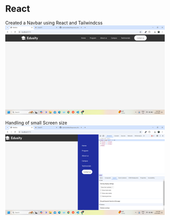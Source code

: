 # React 

Created a Navbar using React and Tailwindcss
![img](https://github.com/vaishnavitekle/Responsive_Web_Site/blob/d6dc61fb9530dc3dcd6cb716d259354341bb68f2/Screenshot%20(130).png)


Handling of small Screen size
![img](https://github.com/vaishnavitekle/Responsive_Web_Site/blob/43abc4b4fd7453a034254b1e42fb383bfd0f55a2/Screenshot%20(131).png)
